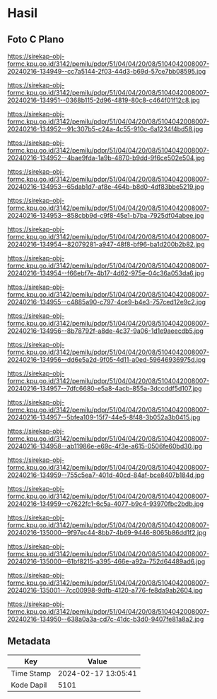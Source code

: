 # Hasil

## Foto C Plano

https://sirekap-obj-formc.kpu.go.id/3142/pemilu/pdpr/51/04/04/20/08/5104042008007-20240216-134949--cc7a5144-2f03-44d3-b69d-57ce7bb08595.jpg

https://sirekap-obj-formc.kpu.go.id/3142/pemilu/pdpr/51/04/04/20/08/5104042008007-20240216-134951--0368b115-2d96-4819-80c8-c464f01f12c8.jpg

https://sirekap-obj-formc.kpu.go.id/3142/pemilu/pdpr/51/04/04/20/08/5104042008007-20240216-134952--91c307b5-c24a-4c55-910c-6a1234f4bd58.jpg

https://sirekap-obj-formc.kpu.go.id/3142/pemilu/pdpr/51/04/04/20/08/5104042008007-20240216-134952--4bae9fda-1a9b-4870-b9dd-9f6ce502e504.jpg

https://sirekap-obj-formc.kpu.go.id/3142/pemilu/pdpr/51/04/04/20/08/5104042008007-20240216-134953--65dab1d7-af8e-464b-b8d0-4df83bbe5219.jpg

https://sirekap-obj-formc.kpu.go.id/3142/pemilu/pdpr/51/04/04/20/08/5104042008007-20240216-134953--858cbb9d-c9f8-45e1-b7ba-7925df04abee.jpg

https://sirekap-obj-formc.kpu.go.id/3142/pemilu/pdpr/51/04/04/20/08/5104042008007-20240216-134954--82079281-a947-48f8-bf96-ba1d200b2b82.jpg

https://sirekap-obj-formc.kpu.go.id/3142/pemilu/pdpr/51/04/04/20/08/5104042008007-20240216-134954--f66ebf7e-4b17-4d62-975e-04c36a053da6.jpg

https://sirekap-obj-formc.kpu.go.id/3142/pemilu/pdpr/51/04/04/20/08/5104042008007-20240216-134955--c4885a90-c797-4ce9-b4e3-757ced12e9c2.jpg

https://sirekap-obj-formc.kpu.go.id/3142/pemilu/pdpr/51/04/04/20/08/5104042008007-20240216-134956--8b78792f-a8de-4c37-9a06-1d1e9aeecdb5.jpg

https://sirekap-obj-formc.kpu.go.id/3142/pemilu/pdpr/51/04/04/20/08/5104042008007-20240216-134956--dd6e5a2d-9f05-4d11-a0ed-59646936975d.jpg

https://sirekap-obj-formc.kpu.go.id/3142/pemilu/pdpr/51/04/04/20/08/5104042008007-20240216-134957--7dfc6680-e5a8-4acb-855a-3dccddf5d107.jpg

https://sirekap-obj-formc.kpu.go.id/3142/pemilu/pdpr/51/04/04/20/08/5104042008007-20240216-134957--5bfea109-15f7-44e5-8f48-3b052a3b0415.jpg

https://sirekap-obj-formc.kpu.go.id/3142/pemilu/pdpr/51/04/04/20/08/5104042008007-20240216-134958--ab11986e-e69c-4f3e-a615-0506fe60bd30.jpg

https://sirekap-obj-formc.kpu.go.id/3142/pemilu/pdpr/51/04/04/20/08/5104042008007-20240216-134959--755c5ea7-401d-40cd-84af-bce8407b184d.jpg

https://sirekap-obj-formc.kpu.go.id/3142/pemilu/pdpr/51/04/04/20/08/5104042008007-20240216-134959--c7622fc1-6c5a-4077-b9c4-93970fbc2bdb.jpg

https://sirekap-obj-formc.kpu.go.id/3142/pemilu/pdpr/51/04/04/20/08/5104042008007-20240216-135000--9f97ec44-8bb7-4b69-9446-8065b86dd1f2.jpg

https://sirekap-obj-formc.kpu.go.id/3142/pemilu/pdpr/51/04/04/20/08/5104042008007-20240216-135000--61bf8215-a395-466e-a92a-752d64489ad6.jpg

https://sirekap-obj-formc.kpu.go.id/3142/pemilu/pdpr/51/04/04/20/08/5104042008007-20240216-135001--7cc00998-9dfb-4120-a776-fe8da9ab2604.jpg

https://sirekap-obj-formc.kpu.go.id/3142/pemilu/pdpr/51/04/04/20/08/5104042008007-20240216-134950--638a0a3a-cd7c-41dc-b3d0-9407fe81a8a2.jpg


## Metadata

| Key        | Value               |
| ---------- | ------------------- |
| Time Stamp | 2024-02-17 13:05:41 |
| Kode Dapil | 5101                |



